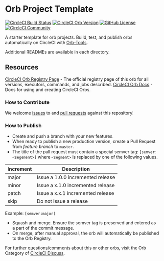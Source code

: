 # Orb Project Template

[![CircleCI Build Status](https://circleci.com/gh/fcpeuro/ey-core-orb.svg?style=shield "CircleCI Build Status")](https://circleci.com/gh/fcpeuro/ey-core-orb) [![CircleCI Orb Version](https://img.shields.io/badge/endpoint.svg?url=https://badges.circleci.io/orb/ey-core-orb/ey-core-orb)](https://circleci.com/orbs/registry/orb/ey-core-orb/ey-core-orb) [![GitHub License](https://img.shields.io/badge/license-MIT-lightgrey.svg)](https://raw.githubusercontent.com/fcpeuro/ey-core-orb/master/LICENSE) [![CircleCI Community](https://img.shields.io/badge/community-CircleCI%20Discuss-343434.svg)](https://discuss.circleci.com/c/ecosystem/orbs)



A starter template for orb projects. Build, test, and publish orbs automatically on CircleCI with [Orb-Tools](https://circleci.com/orbs/registry/orb/circleci/orb-tools).

Additional READMEs are available in each directory.



## Resources

[CircleCI Orb Registry Page](https://circleci.com/orbs/registry/orb/ey-core-orb/ey-core-orb) - The official registry page of this orb for all versions, executors, commands, and jobs described.
[CircleCI Orb Docs](https://circleci.com/docs/2.0/orb-intro/#section=configuration) - Docs for using and creating CircleCI Orbs.

### How to Contribute

We welcome [issues](https://github.com/fcpeuro/ey-core-orb/issues) to and [pull requests](https://github.com/fcpeuro/ey-core-orb/pulls) against this repository!

### How to Publish
* Create and push a branch with your new features.
* When ready to publish a new production version, create a Pull Request from _feature branch_ to `master`.
* The title of the pull request must contain a special semver tag: `[semver:<segement>]` where `<segment>` is replaced by one of the following values.

| Increment | Description|
| ----------| -----------|
| major     | Issue a 1.0.0 incremented release|
| minor     | Issue a x.1.0 incremented release|
| patch     | Issue a x.x.1 incremented release|
| skip      | Do not issue a release|

Example: `[semver:major]`

* Squash and merge. Ensure the semver tag is preserved and entered as a part of the commit message.
* On merge, after manual approval, the orb will automatically be published to the Orb Registry.


For further questions/comments about this or other orbs, visit the Orb Category of [CircleCI Discuss](https://discuss.circleci.com/c/orbs).

